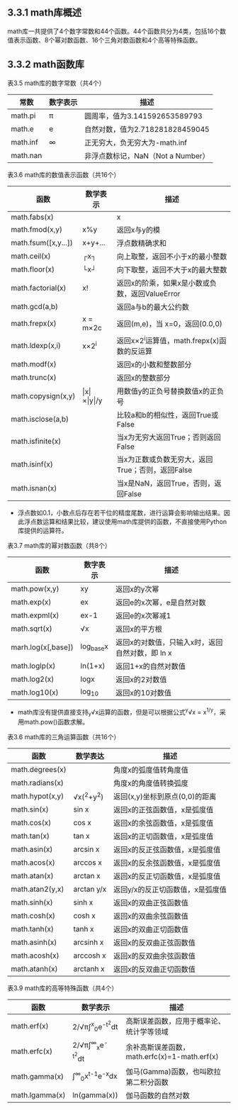 ## 3.3.1 math库概述
math库一共提供了4个数字常数和44个函数。44个函数共分为4类，包括16个数值表示函数、8个幂对数函数、16个三角对数函数和4个高等特殊函数。
## 3.3.2 math函数库
表3.5 math库的数字常数（共4个）

常数 | 数字表示 | 描述
----|---------|----
math.pi | π | 圆周率，值为3.141592653589793
math.e | e | 自然对数，值为2.718281828459045
math.inf | ∞ | 正无穷大，负无穷大为-math.inf
math.nan |   | 非浮点数标记，NaN（Not a Number）

表3.6 math库的数值表示函数（共16个）

函数 | 数学表示 | 描述
-----|--------|-----
math.fabs(x) | |x| | 返回x的绝对值
math.fmod(x,y) | x%y | 返回x与y的模
math.fsum([x,y...]) | x+y+... | 浮点数精确求和
math.ceil(x) | ┌x┐ | 向上取整，返回不小于x的最小整数
math.floor(x) | └x┘ | 向下取整，返回不大于x的最大整数
math.factorial(x) | x! | 返回x的阶乘，如果x是小数或负数，返回ValueError
math.gcd(a,b) |  | 返回a与b的最大公约数
math.frepx(x) | x = m×2c | 返回(m,e)，当 x=0，返回(0.0,0)
math.ldexp(x,i) | x×2<sup>i</sup> | 返回x×2<sup>i</sup>运算值，math.frepx(x)函数的反运算
math.modf(x) |  | 返回x的小数和整数部分
math.trunc(x) |  | 返回x的整数部分
math.copysign(x,y) | \|x\|×\|y\|/y | 用数值y的正负号替换数值x的正负号
math.isclose(a,b) |  | 比较a和b的相似性，返回True或False
math.isfinite(x) |  | 当x为无穷大返回True；否则返回False
math.isinf(x) |  | 当x为正数或负数无穷大，返回True；否则，返回False
math.isnan(x) |  | 当x是NaN，返回True，否则，返回False

- 浮点数如0.1，小数点后存在若干位的精度尾数，进行运算会影响输出结果。因此浮点数运算和结果比较，建议使用math库提供的函数，不直接使用Python库提供的运算符。

表3.7 math库的幂对数函数（共8个）

函数 | 数字表示 | 描述
----|---------|----
math.pow(x,y) | xy | 返回x的y次幂
math.exp(x) | ex | 返回e的x次幂，e是自然对数
math.expml(x) | ex-1 | 返回e的x次幂减1
math.sqrt(x) | √x | 返回x的平方根
marh.log(x[,base]) | log<sub>base</sub>x | 返回x的对数值，只输入x时，返回自然对数，即 ln x
math.loglp(x) | ln(1+x) | 返回1+x的自然对数值
math.log2(x) | logx | 返回x的2对数值
math.log10(x) | log<sub>10</sub> | 返回x的10对数值

- math库没有提供直接支持<sub>y</sub>√x运算的函数，但是可以根据公式<sup>y</sup>√x = x<sup>1/y</sup>，采用math.pow()函数求解。

表3.6 math库的三角运算函数（共16个）

函数 | 数学表达 | 描述
-----|--------|----
math.degrees(x) |   | 角度x的弧度值转角度值
math.radians(x) |   | 角度x的角度值转换弧度
math.hypot(x,y) | √x(<sup>2</sup>+y<sup>2</sup>) | 返回(x,y)坐标到原点(0,0)的距离
math.sin(x) | sin x | 返回x的正弦函数值，x是弧度值
math.cos(x) | cos x | 返回x的余弦函数值，x是弧度值
math.tan(x) | tan x | 返回x的正切函数值，x是弧度值
math.asin(x) | arcsin x | 返回x的反正弦函数值，x是弧度值
math.acos(x) | arccos x | 返回x的反余弦函数值，x是弧度值
math.atan(x) | arctan x | 返回x的反正切函数值，x是弧度值
math.atan2(y,x) | arctan y/x | 返回y/x的反正切函数值，x是弧度值
math.sinh(x) | sinh x | 返回x的双曲正弦函数值
math.cosh(x) | cosh x | 返回x的双曲余弦函数值
math.tanh(x) | tanh x | 返回x的双曲正切函数值
math.asinh(x) | arcsinh x | 返回x的反双曲正弦函数值
math.acosh(x) | arccosh x | 返回x的反双曲余弦函数值
math.atanh(x) | arctanh x | 返回x的反双曲正切函数值

表3.9 math库的高等特殊函数（共4个）

函数 | 数学表示 | 描述
-----|--------|----
math.erf(x) | 2/√π∫<sup>x</sup><sub>0</sub>e<sup>-t<sup>2</sup></sup>dt | 高斯误差函数，应用于概率论、统计学等领域
math.erfc(x) | 2/√π∫<sup>∞</sup><sub>x</sub>e<sup>-t<sup>2</sup></sup>dt | 余补高斯误差函数，math.erfc(x)=1-math.erf(x)
math.gamma(x) | ∫<sup>∞</sup><sub>0</sub>x<sup>t-1</sup>e<sup>-x</sup>dx | 伽马(Gamma)函数，也叫欧拉第二积分函数
math.lgamma(x) | ln(gamma(x)) | 伽马函数的自然对数





